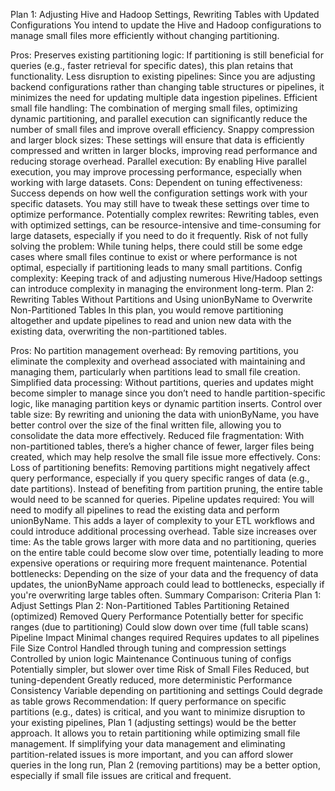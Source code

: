 Plan 1: Adjusting Hive and Hadoop Settings, Rewriting Tables with Updated Configurations
You intend to update the Hive and Hadoop configurations to manage small files more efficiently without changing partitioning.

Pros:
Preserves existing partitioning logic: If partitioning is still beneficial for queries (e.g., faster retrieval for specific dates), this plan retains that functionality.
Less disruption to existing pipelines: Since you are adjusting backend configurations rather than changing table structures or pipelines, it minimizes the need for updating multiple data ingestion pipelines.
Efficient small file handling: The combination of merging small files, optimizing dynamic partitioning, and parallel execution can significantly reduce the number of small files and improve overall efficiency.
Snappy compression and larger block sizes: These settings will ensure that data is efficiently compressed and written in larger blocks, improving read performance and reducing storage overhead.
Parallel execution: By enabling Hive parallel execution, you may improve processing performance, especially when working with large datasets.
Cons:
Dependent on tuning effectiveness: Success depends on how well the configuration settings work with your specific datasets. You may still have to tweak these settings over time to optimize performance.
Potentially complex rewrites: Rewriting tables, even with optimized settings, can be resource-intensive and time-consuming for large datasets, especially if you need to do it frequently.
Risk of not fully solving the problem: While tuning helps, there could still be some edge cases where small files continue to exist or where performance is not optimal, especially if partitioning leads to many small partitions.
Config complexity: Keeping track of and adjusting numerous Hive/Hadoop settings can introduce complexity in managing the environment long-term.
Plan 2: Rewriting Tables Without Partitions and Using unionByName to Overwrite Non-Partitioned Tables
In this plan, you would remove partitioning altogether and update pipelines to read and union new data with the existing data, overwriting the non-partitioned tables.

Pros:
No partition management overhead: By removing partitions, you eliminate the complexity and overhead associated with maintaining and managing them, particularly when partitions lead to small file creation.
Simplified data processing: Without partitions, queries and updates might become simpler to manage since you don’t need to handle partition-specific logic, like managing partition keys or dynamic partition inserts.
Control over table size: By rewriting and unioning the data with unionByName, you have better control over the size of the final written file, allowing you to consolidate the data more effectively.
Reduced file fragmentation: With non-partitioned tables, there’s a higher chance of fewer, larger files being created, which may help resolve the small file issue more effectively.
Cons:
Loss of partitioning benefits: Removing partitions might negatively affect query performance, especially if you query specific ranges of data (e.g., date partitions). Instead of benefiting from partition pruning, the entire table would need to be scanned for queries.
Pipeline updates required: You will need to modify all pipelines to read the existing data and perform unionByName. This adds a layer of complexity to your ETL workflows and could introduce additional processing overhead.
Table size increases over time: As the table grows larger with more data and no partitioning, queries on the entire table could become slow over time, potentially leading to more expensive operations or requiring more frequent maintenance.
Potential bottlenecks: Depending on the size of your data and the frequency of data updates, the unionByName approach could lead to bottlenecks, especially if you're overwriting large tables often.
Summary Comparison:
Criteria	Plan 1: Adjust Settings	Plan 2: Non-Partitioned Tables
Partitioning	Retained (optimized)	Removed
Query Performance	Potentially better for specific ranges (due to partitioning)	Could slow down over time (full table scans)
Pipeline Impact	Minimal changes required	Requires updates to all pipelines
File Size Control	Handled through tuning and compression settings	Controlled by union logic
Maintenance	Continuous tuning of configs	Potentially simpler, but slower over time
Risk of Small Files	Reduced, but tuning-dependent	Greatly reduced, more deterministic
Performance Consistency	Variable depending on partitioning and settings	Could degrade as table grows
Recommendation:
If query performance on specific partitions (e.g., dates) is critical, and you want to minimize disruption to your existing pipelines, Plan 1 (adjusting settings) would be the better approach. It allows you to retain partitioning while optimizing small file management.
If simplifying your data management and eliminating partition-related issues is more important, and you can afford slower queries in the long run, Plan 2 (removing partitions) may be a better option, especially if small file issues are critical and frequent.